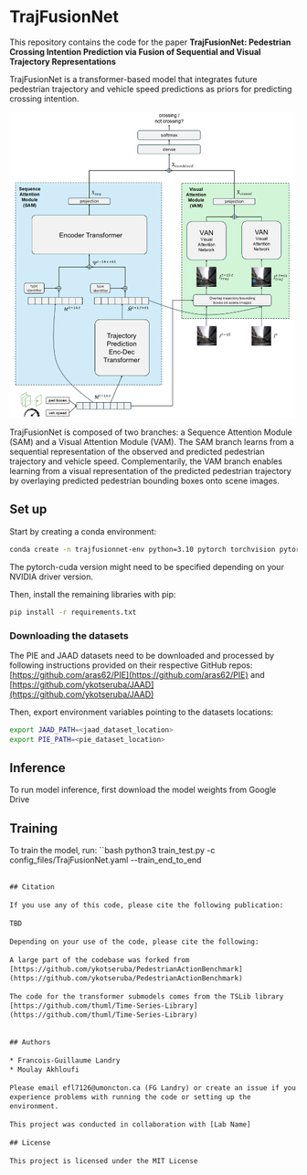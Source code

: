 # TrajFusionNet

This repository contains the code for the paper **TrajFusionNet: Pedestrian Crossing Intention Prediction via Fusion of Sequential and Visual Trajectory Representations**

TrajFusionNet is a transformer-based model that integrates future pedestrian trajectory and vehicle speed predictions as priors for predicting crossing intention.

<img src="docs/architecture.png" alt="TrajFusionNet Architecture" width="500">

TrajFusionNet is composed of two branches: a Sequence Attention Module (SAM) and a Visual Attention Module (VAM). The SAM branch learns from a sequential representation of the observed and predicted pedestrian trajectory and vehicle speed. Complementarily, the VAM branch enables learning from a visual representation of the predicted pedestrian trajectory by overlaying predicted pedestrian bounding boxes onto scene images.

## Set up

Start by creating a conda environment:

```bash
conda create -n trajfusionnet-env python=3.10 pytorch torchvision pytorchvideo pytorch-cuda accelerate tensorflow -c pytorch -c nvidia -c conda-forge
```

The pytorch-cuda version might need to be specified depending on your NVIDIA driver version.

Then, install the remaining libraries with pip:

```bash
pip install -r requirements.txt
```

### Downloading the datasets

The PIE and JAAD datasets need to be downloaded and processed by following instructions provided on their respective GitHub repos: [https://github.com/aras62/PIE](https://github.com/aras62/PIE) and [https://github.com/ykotseruba/JAAD](https://github.com/ykotseruba/JAAD)

Then, export environment variables pointing to the datasets locations:
```bash
export JAAD_PATH=<jaad_dataset_location>
export PIE_PATH=<pie_dataset_location>
```

## Inference

To run model inference, first download the model weights from Google Drive

## Training

To train the model, run:
``bash
python3 train_test.py -c config_files/TrajFusionNet.yaml --train_end_to_end
```

## Citation

If you use any of this code, please cite the following publication:

TBD

Depending on your use of the code, please cite the following:

A large part of the codebase was forked from [https://github.com/ykotseruba/PedestrianActionBenchmark](https://github.com/ykotseruba/PedestrianActionBenchmark)

The code for the transformer submodels comes from the TSLib library [https://github.com/thuml/Time-Series-Library](https://github.com/thuml/Time-Series-Library)


## Authors

* Francois-Guillaume Landry
* Moulay Akhloufi

Please email efl7126@umoncton.ca (FG Landry) or create an issue if you experience problems with running the code or setting up the environment.

This project was conducted in collaboration with [Lab Name]

## License

This project is licensed under the MIT License
